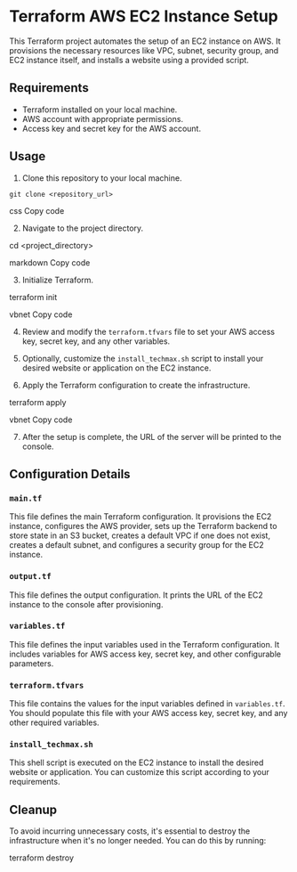 # Terraform AWS EC2 Instance Setup

This Terraform project automates the setup of an EC2 instance on AWS. It provisions the necessary resources like VPC, subnet, security group, and EC2 instance itself, and installs a website using a provided script.

## Requirements

- Terraform installed on your local machine.
- AWS account with appropriate permissions.
- Access key and secret key for the AWS account.

## Usage

1. Clone this repository to your local machine.

```git clone <repository_url>```

css
Copy code

2. Navigate to the project directory.

cd <project_directory>

markdown
Copy code

3. Initialize Terraform.

terraform init

vbnet
Copy code

4. Review and modify the `terraform.tfvars` file to set your AWS access key, secret key, and any other variables.

5. Optionally, customize the `install_techmax.sh` script to install your desired website or application on the EC2 instance.

6. Apply the Terraform configuration to create the infrastructure.

terraform apply

vbnet
Copy code

7. After the setup is complete, the URL of the server will be printed to the console.

## Configuration Details

### `main.tf`

This file defines the main Terraform configuration. It provisions the EC2 instance, configures the AWS provider, sets up the Terraform backend to store state in an S3 bucket, creates a default VPC if one does not exist, creates a default subnet, and configures a security group for the EC2 instance.

### `output.tf`

This file defines the output configuration. It prints the URL of the EC2 instance to the console after provisioning.

### `variables.tf`

This file defines the input variables used in the Terraform configuration. It includes variables for AWS access key, secret key, and other configurable parameters.

### `terraform.tfvars`

This file contains the values for the input variables defined in `variables.tf`. You should populate this file with your AWS access key, secret key, and any other required variables.

### `install_techmax.sh`

This shell script is executed on the EC2 instance to install the desired website or application. You can customize this script according to your requirements.

## Cleanup

To avoid incurring unnecessary costs, it's essential to destroy the infrastructure when it's no longer needed. You can do this by running:

terraform destroy

